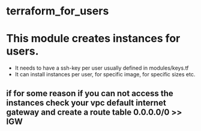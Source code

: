 # terraform_for_users
# This module creates instances for users.
* It needs to have a ssh-key per user usually defined in modules/keys.tf
* It can install instances per user, for specific image, for specific sizes etc.

## if for some reason if you can not access the instances check your vpc default internet gateway and create a route table 0.0.0.0/0  >> IGW

